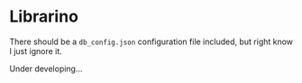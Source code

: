 # Librarino



There should be a `db_config.json` configuration file included, but right know I just ignore it.

Under developing...